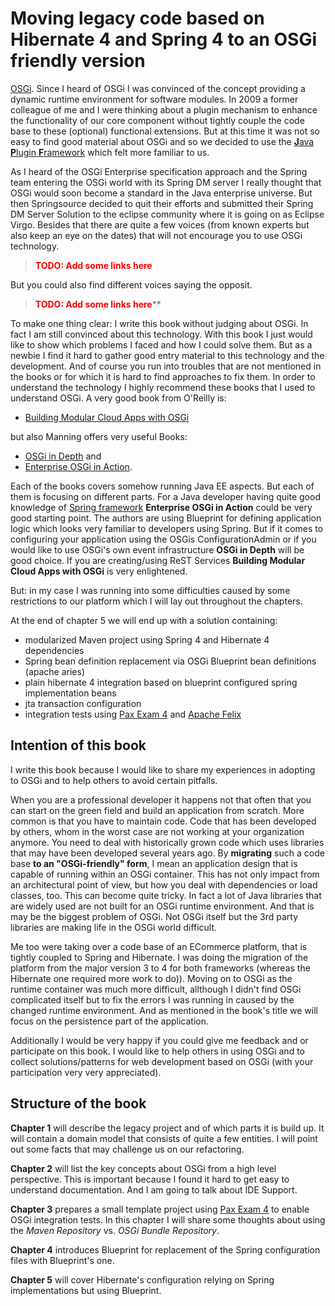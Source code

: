 # Moving legacy code based on Hibernate 4 and Spring 4 to an OSGi friendly version
[OSGi](www.osgi.org). Since I heard of OSGi I was convinced of the concept providing a dynamic runtime environment for software modules. In 2009 a former colleague of me and I were thinking about a plugin mechanism to enhance the functionality of our core component without tightly couple the code base to these (optional) functional extensions.
But at this time it was not so easy to find good material about OSGi and so we decided to use  the [**J**ava **P**lugin **F**ramework](http://jpf.sourceforge.net/) which felt more familiar to us.

As I heard of the OSGi Enterprise specification approach and the Spring team entering the OSGi world with its Spring DM server I really thought that OSGi would soon become a standard in the Java enterprise universe. But then Springsource decided to quit their efforts and submitted their Spring DM Server Solution to the eclipse community where it is going on as Eclipse Virgo. Besides that there are quite a few voices (from known experts but also keep an eye on the dates) that will not encourage you to use OSGi technology.
> <span style="color:red"> **TODO: Add some links here**</span>

But you could also find different voices saying the opposit.
> <span style="color:red"> **TODO: Add some links here**</span>**

To make one thing clear: I write this book without judging about OSGi. In fact I am still convinced about this technology. With this book I just would like to show which problems I faced and how I could solve them. But as a newbie I find it hard to gather good entry material to this technology and the development. And of course you run into troubles that are not mentioned in the books or for which it is hard to find approaches to fix them.
In order to understand the technology I highly recommend these books that I used to understand OSGi. A very good book from O'Reilly is:
* [Building Modular Cloud Apps with OSGi](http://shop.oreilly.com/product/0636920028086.do)

but also Manning offers very useful Books:
* [OSGi in Depth](http://www.manning.com/alves/) and
* [Enterprise OSGi in Action](http://www.manning.com/cummins/).

Each of the books covers somehow running Java EE aspects. But each of them is focusing on different parts. For a Java developer having quite good knowledge of [Spring framework](http://projects.spring.io/spring-framework/) **Enterprise OSGi in Action** could be very good starting point. The authors are using Blueprint for defining application logic which looks very familiar to developers using Spring. But if it comes to configuring your application using the OSGis ConfigurationAdmin or if you would like to use OSGi's own event infrastructure **OSGi in Depth** will be good choice. If you are creating/using ReST Services **Building Modular Cloud Apps with OSGi** is very enlightened.

But: in my case I was running into some difficulties caused by some restrictions to our platform which I will lay out throughout the chapters.

At the end of chapter 5 we will end up with a solution containing:
* modularized Maven project using Spring 4 and Hibernate 4 dependencies
* Spring bean definition replacement via OSGi Blueprint bean definitions (apache aries)
 * plain hibernate 4 integration based on blueprint configured spring implementation beans
* jta transaction configuration
* integration tests using [Pax Exam 4](https://ops4j1.jira.com/wiki/display/PAXEXAM4/Pax+Exam) and [Apache Felix](http://felix.apache.org/)

## Intention of this book
I write this book because I would like to share my experiences in adopting to OSGi and to help others to avoid certain pitfalls.

When you are a professional developer it happens not that often that you can start on the green field and build an application from scratch. More common is that you have to maintain code. Code that has been developed by others, whom in the worst case are not working at your organization anymore. You need to deal with historically grown code which uses libraries that may have been developed several years ago. By **migrating** such a code base **to an "OSGi-friendly" form**, I mean an application design that is capable of running within an OSGi container. This has not only impact from an architectural point of view, but how you deal with dependencies or load classes, too. This can become quite tricky. In fact a lot of Java libraries that are widely used are not built for an OSGi runtime environment. And that is may be the biggest problem of OSGi. Not OSGi itself but the 3rd party libraries are making life in the OSGi world difficult.

Me too were taking over a code base of an ECommerce platform, that is tightly coupled to Spring and Hibernate. I was doing the migration of the platform from the major version 3 to 4 for both frameworks (whereas the Hibernate one required more work to do)). Moving on to OSGi as the runtime container was much more difficult, allthough I didn't find OSGi complicated itself but to fix the errors I was running in caused by the changed runtime environment.
And as mentioned in the book's title we will focus on the persistence part of the application.

Additionally I would be very happy if you could give me feedback and or participate on this book. I would like to help others in using OSGi and to collect solutions/patterns for web development based on OSGi (with your participation very very appreciated).

## Structure of the book
**Chapter 1** will describe the legacy project and of which parts it is build up. It will contain a domain model that consists of quite a few entities. I will point out some facts that may challenge us on our refactoring.

**Chapter 2** will list the key concepts about OSGi from a high level perspective. This is important because I found it hard to get easy to understand documentation. And I am going to talk about IDE Support.

**Chapter 3** prepares a small template project using [Pax Exam 4](https://ops4j1.jira.com/wiki/display/PAXEXAM4/Pax+Exam) to enable OSGi integration tests. In this chapter I will share some thoughts about using the *Maven Repository* vs. *OSGi Bundle Repository*.

**Chapter 4** introduces Blueprint for replacement of the Spring configuration files with Blueprint's one.

**Chapter 5** will cover Hibernate's configuration relying on Spring implementations but using Blueprint.
